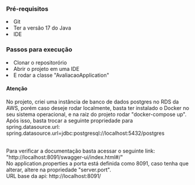 
<h3>Pré-requisitos</h3>

<li>Git</li>
<li>Ter a versão 17 do Java</li>
<li>IDE</li>

<h3>Passos para execução</h3>
<li>Clonar o repositorório</li>
<li>Abrir o projeto em uma IDE</li>
<li>E rodar a classe "AvaliacaoApplication"</li>

<h4>Atenção</h4>
No projeto, criei uma instância de banco de dados postgres no RDS da AWS, porém caso deseje rodar localmente, basta ter instalado o Docker no seu sistema operacional, e na raiz do projeto rodar "docker-compose up".
Após isso, basta trocar a seguinte propriedade para
<br>spring.datasource.url: spring.datasource.url=jdbc:postgresql://localhost:5432/postgres

<br>Para verificar a documentação basta acessar o seguinte link: "http://localhost:8091/swagger-ui/index.html#/"
<br>No application.properties a porta está definida como 8091, caso tenha que alterar, altere na propriedade "server.port".
<br>URL base da api: http://localhost:8091/
